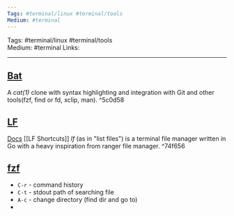 ```yaml
---
Tags: #terminal/linux #terminal/tools  
Medium: #terminal 
---
```

Tags: #terminal/linux #terminal/tools  
Medium: #terminal
Links:
___

## [Bat](https://github.com/sharkdp/bat)
A _cat(1)_ clone with syntax highlighting and integration with Git and other tools(fzf, find or fd, xclip, man). ^5c0d58

## [LF](https://github.com/gokcehan/lf)
[Docs](https://pkg.go.dev/github.com/gokcehan/lf)
[[LF Shortcuts]]
_lf_ (as in "list files") is a terminal file manager written in Go with a heavy inspiration from ranger file manager. ^74f656

## [fzf](https://github.com/junegunn/fzf) 
- `C-r` - command history
- `C-t` - stdout path of searching file
- `A-c` - change directory (find dir and go to)
- 